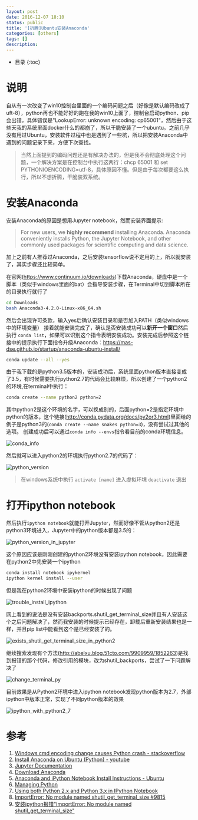 ```yaml
---
layout: post
date: 2016-12-07 18:10
status: public
title: '[折腾]Ubuntu安装Anaconda'
categories: [others]
tags: []
description: 
---
```


* 目录 
{:toc}

# 说明

自从有一次改变了win10控制台里面的一个编码问题之后（好像是默认编码改成了uft-8），python再也不能好好的跑在我的win10上面了，控制台启动python、pip会出错，具体错误是"LookupError: unknown encoding: cp65001"，然后由于这些天我的系统里面docker什么的都崩了，所以干脆安装了一个ubuntu。之前几乎没有用过Ubuntu，安装软件过程中也是遇到了一些坑，所以把安装Anaconda中遇到的问题记录下来，方便下次查找。
> 当然上面提到的编码问题还是有解决办法的，但是我不会彻底处理这个问题，一个解决方案是在控制台中执行这两行：chcp 65001 和 set PYTHONIOENCODING=utf-8，具体原因不懂。但是由于每次都要这么执行，所以不想折腾，干脆装双系统。

# 安装Anaconda
安装Anaconda的原因是想用Jupyter notebook，然而安装界面提示:
> For new users, we **highly recommend** installing Anaconda. Anaconda conveniently installs Python, the Jupyter Notebook, and other commonly used packages for scientific computing and data science.

加上之前有人推荐过Anaconda，之后安装tensorflow说不定用的上，所以就安装了，其实步骤还比较简单。

在官网(<https://www.continuum.io/downloads>)下载Anaconda，硬盘中是一个脚本（类似于windows里面的bat）会指导安装步骤，在Terminal中切到脚本所在的目录执行就行了

``` sh
cd Downloads
bash Anaconda3-4.2.0-Linux-x86_64.sh 
```
然后会出现许可条款，输入yes后确认安装目录和是否加入PATH（类似windows中的环境变量）
接着就能安装完成了，确认是否安装成功可以**新开一个窗口**然后执行
`conda list`，如果可以识别这个指令表明安装成功。安装完成后参照这个链接中的提示执行下面指令升级Anaconda：<https://mas-dse.github.io/startup/anaconda-ubuntu-install/>
``` sh
conda update --all --yes
```

由于我下载的是python3.5版本的，安装成功后，系统里面python版本直接变成了3.5，有时候需要执行python2.7的代码会比较麻烦，所以创建了一个python2的环境,在terminal中执行：
``` sh
conda create --name python2 python=2
```
其中python2是这个环境的名字，可以换成别的，后面python=2是指定环境中python的版本，这个链接(<http://conda.pydata.org/docs/py2or3.html>)里面给的例子是python3的(`conda create --name snakes python=3`)，没有尝试过其他的选项。
创建成功后可以通过`conda info --envs`指令看目前的conda环境信息。

![conda_info](http://7xrop1.com1.z0.glb.clouddn.com/others/conda_info.png)

然后就可以进入python2的环境执行python2.7的代码了：

![python_version](http://7xrop1.com1.z0.glb.clouddn.com/others/python_version.png)

> 在windows系统中执行 `activate [name]` 进入虚拟环境 `deactivate` 退出

# 打开ipython notebook

然后执行`ipython notebook`就能打开Jupyter，然而好像不管从python2还是python3环境进入，Jupyter中的python版本都是3.5的：

![python_version_in_jupyter](http://7xrop1.com1.z0.glb.clouddn.com/others/python_version_in_jupyter.png)

这个原因应该是刚刚创建的python2环境没有安装ipython notebook，因此需要在python2中先安装一个ipython
``` sh
conda install notebook ipykernel
ipython kernel install --user
```
但是我在python2环境中安装ipython的时候出现了问题

![trouble_install_ipython](http://7xrop1.com1.z0.glb.clouddn.com/others/trouble_install_ipython.png)

网上看到的说法是没有安装backports.shutil_get_terminal_size并且有人安装这个之后问题解决了，然而我安装的时候提示已经存在，卸载后重新安装结果也是一样，并且pip list中能看到这个是已经安装了的。

![exists_shutil_get_terminal_size_in_python2](http://7xrop1.com1.z0.glb.clouddn.com/others/exists_shutil_get_terminal_size_in_python2.png)

继续搜索发现有个方法(<http://abelxu.blog.51cto.com/9909959/1852263>)是找到报错的那个代码，修改引用的模块，改为shutil_backports，尝试了一下问题解决了

![change_terminal_py](http://7xrop1.com1.z0.glb.clouddn.com/others/change_terminal_py.png)

目前效果是从Python2环境中进入ipython notebook发现python版本为2.7，外部ipython中版本正常，实现了不同python版本的效果

![ipython_with_python2_7](http://7xrop1.com1.z0.glb.clouddn.com/others/ipython_with_python2_7.png)


# 参考
1. [Windows cmd encoding change causes Python crash - stackoverflow](http://stackoverflow.com/questions/878972/windows-cmd-encoding-change-causes-python-crash)
1. [Install Anaconda on Ubuntu (Python) - youtube](https://www.youtube.com/watch?v=jo4RMiM-ihs)
1. [Jupyter Documentation](https://jupyter.readthedocs.io/en/latest/install.html)
1. [Download Anaconda](https://www.continuum.io/downloads)
1. [Anaconda and iPython Notebook Install Instructions - Ubuntu](https://mas-dse.github.io/startup/anaconda-ubuntu-install/)
1. [Managing Python](http://conda.pydata.org/docs/py2or3.html)
1. [Using both Python 2.x and Python 3.x in IPython Notebook](http://stackoverflow.com/questions/30492623/using-both-python-2-x-and-python-3-x-in-ipython-notebook)
1. [ImportError: No module named shutil_get_terminal_size #9815](https://github.com/ipython/ipython/issues/9815)
1. [安装ipython报错"ImportError: No module named shutil_get_terminal_size"](http://abelxu.blog.51cto.com/9909959/1852263)